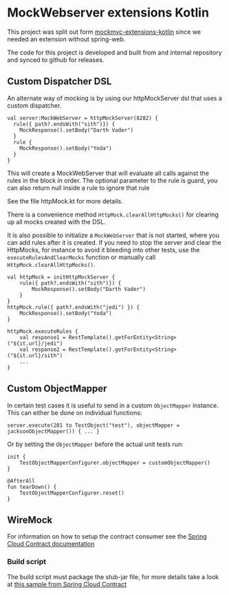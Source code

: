 # MockWebserver extensions Kotlin

This project was split out form [mockmvc-extensions-kotlin](http://github.com/Skatteetaten/mockmvc-extensions-kotlin) since we needed an extension without spring-web.

The code for this project is developed and built from and internal repository and synced to github for releases. 

## Custom Dispatcher DSL
An alternate way of mocking is by using our httpMockServer dsl that uses a custom dispatcher.
```
val server:MockWebServer = httpMockServer(8282) {
  rule({ path?.endsWith("sith")}) {
    MockResponse().setBody("Darth Vader")
  }
  rule {
    MockResponse().setBody("Yoda")
  }
}
```

This will create a MockWebServer that will evaluate all calls against the rules in the block in order. 
The optional parameter to the rule is guard, you can also return null inside a rule to ignore that rule

See the file httpMock.kt for more details. 

There is a convenience method `HttpMock.clearAllHttpMocks()` for clearing up all mocks created with the DSL.

It is also possible to initialize a `MockWebServer` that is not started, where you can add rules after it is created.
If you need to stop the server and clear the HttpMocks, for instance to avoid it bleeding into other tests,
use the `executeRulesAndClearMocks` function or manually call `HttpMock.clearAllHttpMocks()`.

```
val httpMock = initHttpMockServer {
    rule({ path?.endsWith("sith")}) {
        MockResponse().setBody("Darth Vader")
    }
}
httpMock.rule({ path?.endsWith("jedi") }) {
    MockResponse().setBody("Yoda")
}

httpMock.executeRules {
    val response1 = RestTemplate().getForEntity<String>("${it.url}/jedi")
    val response2 = RestTemplate().getForEntity<String>("${it.url}/sith")
    ...
}
```

## Custom ObjectMapper

In certain test cases it is useful to send in a custom `ObjectMapper` instance. This can either be done on individual functions:
```
server.execute(201 to TestObject("test"), objectMapper = jacksonObjectMapper()) { ... }
```

Or by setting the `ObjectMapper` before the actual unit tests run: 
```
init {
    TestObjectMapperConfigurer.objectMapper = customObjectMapper()
}

@AfterAll
fun tearDown() {
    TestObjectMapperConfigurer.reset()
}
```

## WireMock

For information on how to setup the contract consumer see the [Spring Cloud Contract documentation](https://cloud.spring.io/spring-cloud-contract/spring-cloud-contract.html#_client_side)

### Build script

The build script must package the stub-jar file,
for more details take a look at [this sample from Spring Cloud Contract](https://github.com/spring-cloud-samples/spring-cloud-contract-samples/blob/master/producer_with_restdocs/build.gradle#L83)


